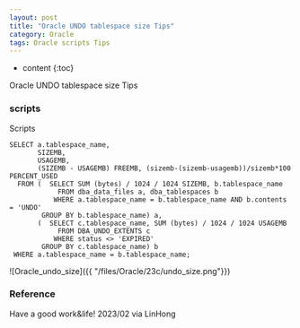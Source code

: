 ```yaml
---
layout: post
title: "Oracle UNDO tablespace size Tips"
category: Oracle
tags: Oracle scripts Tips
---
```


* content
{:toc}

Oracle UNDO tablespace size Tips





### scripts

Scripts

```
SELECT a.tablespace_name,
       SIZEMB,
       USAGEMB,
       (SIZEMB - USAGEMB) FREEMB, (sizemb-(sizemb-usagemb))/sizemb*100 PERCENT_USED
  FROM (  SELECT SUM (bytes) / 1024 / 1024 SIZEMB, b.tablespace_name
            FROM dba_data_files a, dba_tablespaces b
           WHERE a.tablespace_name = b.tablespace_name AND b.contents = 'UNDO'
        GROUP BY b.tablespace_name) a,
       (  SELECT c.tablespace_name, SUM (bytes) / 1024 / 1024 USAGEMB
            FROM DBA_UNDO_EXTENTS c
           WHERE status <> 'EXPIRED'
        GROUP BY c.tablespace_name) b   
 WHERE a.tablespace_name = b.tablespace_name; 
```

![Oracle_undo_size]({{ "/files/Oracle/23c/undo_size.png"}})	



### Reference

Have a good work&life! 2023/02 via LinHong


